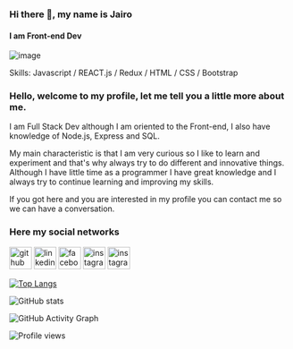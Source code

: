 ### Hi there 👋, my name is Jairo
#### I am Front-end Dev
![image](https://user-images.githubusercontent.com/96504062/172459586-ad054d25-f9fe-4cbb-be45-e84fd946cb8f.png)

Skills: Javascript / REACT.js / Redux / HTML / CSS / Bootstrap 

### Hello, welcome to my profile, let me tell you a little more about me.

I am Full Stack Dev although I am oriented to the Front-end, I also have knowledge of Node.js, Express and SQL.

My main characteristic is that I am very curious so I like to learn and experiment and that's why always try to do different and innovative things. Although I have little time as a programmer I have great knowledge and I always try to continue learning and improving my skills.


If you got here and you are interested in my profile you can contact me so we can have a conversation. 

### Here my social networks
[<img src='https://cdn.jsdelivr.net/npm/simple-icons@3.0.1/icons/github.svg' alt='github' height='40'>](https://github.com/jand9402)  [<img src='https://cdn.jsdelivr.net/npm/simple-icons@3.0.1/icons/linkedin.svg' alt='linkedin' height='40'>](https://www.linkedin.com/in/jairo-naranjo-8b9b659a/)  [<img src='https://cdn.jsdelivr.net/npm/simple-icons@3.0.1/icons/facebook.svg' alt='facebook' height='40'>](https://www.facebook.com/jairoandresn)  [<img src='https://cdn.jsdelivr.net/npm/simple-icons@3.0.1/icons/instagram.svg' alt='instagram' height='40'>](https://www.instagram.com/jand9402/)  [<img src='https://cdn.jsdelivr.net/npm/simple-icons@3.0.1/icons/whatsapp.svg' alt='instagram' height='40'>](https://wa.link/ojy1rj)  

[![Top Langs](https://github-readme-stats.vercel.app/api/top-langs/?username=jand9402)](https://github.com/anuraghazra/github-readme-stats)

![GitHub stats](https://github-readme-stats.vercel.app/api?username=jand9402&show_icons=true)  

![GitHub Activity Graph](https://activity-graph.herokuapp.com/graph?username=jand9402)  

![Profile views](https://gpvc.arturio.dev/jand9402)  
